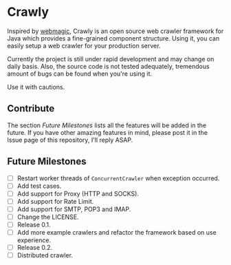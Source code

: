 # Crawly

Inspired by [webmagic](https://github.com/code4craft/webmagic), Crawly is an open source web crawler framework for Java which provides a fine-grained component structure. Using it, you can easily setup a web crawler for your production server.

Currently the project is still under rapid development and may change on daily basis. Also, the source code is not tested adequately, tremendous amount of bugs can be found when you're using it.

Use it with cautions.

## Contribute

The section *Future Milestones* lists all the features will be added in the future. If you have other amazing features in mind, please post it in the Issue page of this repository, I'll reply ASAP.

## Future Milestones

- [ ] Restart worker threads of `ConcurrentCrawler` when exception occurred.
- [ ] Add test cases.
- [ ] Add support for Proxy (HTTP and SOCKS).
- [ ] Add support for Rate Limit.
- [ ] Add support for SMTP, POP3 and IMAP.
- [ ] Change the LICENSE.
- [ ] Release 0.1.
- [ ] Add more example crawlers and refactor the framework based on use experience.
- [ ] Release 0.2.
- [ ] Distributed crawler.
